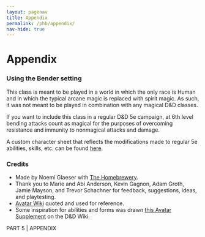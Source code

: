 ```yaml
---
layout: pagenav
title: Appendix
permalink: /phb/appendix/
nav-hide: true
---
```


<!-- Homebrewery Link: https://homebrewery.naturalcrit.com/edit/vP9MXg6ODF -->

<h1 id="appendix" class="center-title">
Appendix
</h1>

### Using the Bender setting

This class is meant to be played in a world in which the only race is Human and in which the typical arcane magic is replaced with spirit magic. As such, it was not meant to be played in combination with any magical D&D classes.

If you want to include this class in a regular D&D 5e campaign, at 6th level bending attacks count as magical for the purposes of overcoming resistance and immunity to nonmagical attacks and damage.

A custom character sheet that reflects the modifications made to regular 5e abilities, skills, etc. can be found [here](https://).

### Credits
- Made by Noemi Glaeser with [The Homebrewery](https://homebrewery.naturalcrit.com).
- Thank you to Marie and Abi Anderson, Kevin Gagnon, Adam Groth, Jamie Mayson, and Trevor Schachner for feedback, suggestions, ideas, and playtesting.
- [Avatar Wiki](https://avatar.fandom.com/wiki/Bending_arts) quoted and used for reference.
- Some inspiration for abilities and forms was drawn <a href="https://www.dandwiki.com/wiki/5e_Classes_(Avatar_Supplement)">this Avatar Supplement</a> on the D&D Wiki.

<div class='pageNumber auto'></div>
<div class='footnote'>PART 5 | APPENDIX</div>
